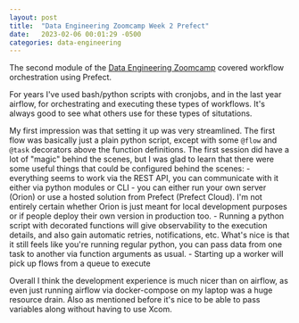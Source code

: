 ```yaml
---
layout: post
title:  "Data Engineering Zoomcamp Week 2 Prefect"
date:   2023-02-06 00:01:29 -0500
categories: data-engineering
---
```


The second module of the [Data Engineering Zoomcamp](https://github.com/DataTalksClub/data-engineering-zoomcamp) covered workflow orchestration using Prefect.

For years I've used bash/python scripts with cronjobs, and in the last year airflow, for orchestrating and executing these types of workflows. It's always good to see what others use for these types of situtations.

My first impression was that setting it up was very streamlined. The first flow was basically just a plain python script, except with some `@flow` and `@task` decorators above the function definitions. The first session did have a lot of "magic" behind the scenes, but I was glad to learn that there were some useful things that could be configured behind the scenes:
    - everything seems to work via the REST API, you can communicate with it either via python modules or CLI
    - you can either run your own server (Orion) or use a hosted solution from Prefect (Prefect Cloud). I'm not entirely certain whether Orion is just meant for local development purposes or if people deploy their own version in production too.
    - Running a python script with decorated functions will give observability to the execution details, and also gain automatic retries, notifications, etc. What's nice is that it still feels like you're running regular python, you can pass data from one task to another via function arguments as usual. 
    - Starting up a worker will pick up flows from a queue to execute

Overall I think the development experience is much nicer than on airflow, as even just running airflow via docker-compose on my laptop was a huge resource drain. Also as mentioned before it's nice to be able to pass variables along without having to use Xcom.